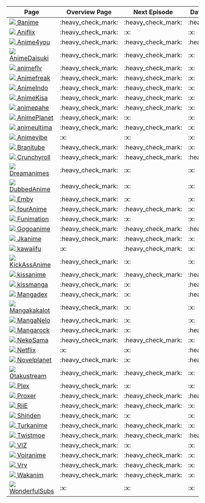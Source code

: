 
  <table>
    <thead>
      <tr>
        <th>Page</th>
        <th>Overview Page</th>
        <th>Next Episode</th>
        <th>Database Support</th>
        <th>Update Check</th>
      </tr>
    </thead>
    <tbody>
      <tr>
              <td><a href="https://9anime.to"><img src="https://www.google.com/s2/favicons?domain=https://9anime.to"> 9anime</a></td>
              <td>:heavy_check_mark:</td>
              <td>:heavy_check_mark:</td>
              <td>:heavy_check_mark:</td>
              <td>:heavy_check_mark:</td>
            </tr><tr>
              <td><a href="https://www1.aniflix.tv"><img src="https://www.google.com/s2/favicons?domain=https://www1.aniflix.tv"> Aniflix</a></td>
              <td>:heavy_check_mark:</td>
              <td>:x:</td>
              <td>:x:</td>
              <td>:x:</td>
            </tr><tr>
              <td><a href="https://www.anime4you.one"><img src="https://www.google.com/s2/favicons?domain=https://www.anime4you.one"> Anime4you</a></td>
              <td>:heavy_check_mark:</td>
              <td>:heavy_check_mark:</td>
              <td>:heavy_check_mark:</td>
              <td>:heavy_check_mark:</td>
            </tr><tr>
              <td><a href="https://animedaisuki.moe"><img src="https://www.google.com/s2/favicons?domain=https://animedaisuki.moe"> AnimeDaisuki</a></td>
              <td>:heavy_check_mark:</td>
              <td>:heavy_check_mark:</td>
              <td>:x:</td>
              <td>:x:</td>
            </tr><tr>
              <td><a href="https://animeflv.net"><img src="https://www.google.com/s2/favicons?domain=https://animeflv.net"> animeflv</a></td>
              <td>:heavy_check_mark:</td>
              <td>:heavy_check_mark:</td>
              <td>:x:</td>
              <td>:heavy_check_mark:</td>
            </tr><tr>
              <td><a href="https://www.animefreak.tv"><img src="https://www.google.com/s2/favicons?domain=https://www.animefreak.tv"> Animefreak</a></td>
              <td>:heavy_check_mark:</td>
              <td>:heavy_check_mark:</td>
              <td>:x:</td>
              <td>:x:</td>
            </tr><tr>
              <td><a href="http://animeindo.moe"><img src="https://www.google.com/s2/favicons?domain=http://animeindo.moe"> AnimeIndo</a></td>
              <td>:heavy_check_mark:</td>
              <td>:heavy_check_mark:</td>
              <td>:x:</td>
              <td>:x:</td>
            </tr><tr>
              <td><a href="https://animekisa.tv"><img src="https://www.google.com/s2/favicons?domain=https://animekisa.tv"> AnimeKisa</a></td>
              <td>:heavy_check_mark:</td>
              <td>:heavy_check_mark:</td>
              <td>:x:</td>
              <td>:x:</td>
            </tr><tr>
              <td><a href="https://animepahe.com"><img src="https://www.google.com/s2/favicons?domain=https://animepahe.com"> animepahe</a></td>
              <td>:heavy_check_mark:</td>
              <td>:heavy_check_mark:</td>
              <td>:x:</td>
              <td>:heavy_check_mark:</td>
            </tr><tr>
              <td><a href="https://www.anime-planet.com"><img src="https://www.google.com/s2/favicons?domain=https://www.anime-planet.com"> AnimePlanet</a></td>
              <td>:heavy_check_mark:</td>
              <td>:x:</td>
              <td>:x:</td>
              <td>:x:</td>
            </tr><tr>
              <td><a href="https://www10.animeultima.eu"><img src="https://www.google.com/s2/favicons?domain=https://www10.animeultima.eu"> animeultima</a></td>
              <td>:heavy_check_mark:</td>
              <td>:heavy_check_mark:</td>
              <td>:x:</td>
              <td>:x:</td>
            </tr><tr>
              <td><a href="https://animevibe.tv"><img src="https://www.google.com/s2/favicons?domain=https://animevibe.tv"> Animevibe</a></td>
              <td>:x:</td>
              <td>:x:</td>
              <td>:x:</td>
              <td>:x:</td>
            </tr><tr>
              <td><a href="https://branitube.org"><img src="https://www.google.com/s2/favicons?domain=https://branitube.org"> Branitube</a></td>
              <td>:heavy_check_mark:</td>
              <td>:heavy_check_mark:</td>
              <td>:x:</td>
              <td>:heavy_check_mark:</td>
            </tr><tr>
              <td><a href="http://www.crunchyroll.com"><img src="https://www.google.com/s2/favicons?domain=http://www.crunchyroll.com"> Crunchyroll</a></td>
              <td>:heavy_check_mark:</td>
              <td>:heavy_check_mark:</td>
              <td>:heavy_check_mark:</td>
              <td>:heavy_check_mark:</td>
            </tr><tr>
              <td><a href="https://dreamanimes.com.br"><img src="https://www.google.com/s2/favicons?domain=https://dreamanimes.com.br"> Dreamanimes</a></td>
              <td>:heavy_check_mark:</td>
              <td>:x:</td>
              <td>:x:</td>
              <td>:x:</td>
            </tr><tr>
              <td><a href="https://ww5.dubbedanime.net"><img src="https://www.google.com/s2/favicons?domain=https://ww5.dubbedanime.net"> DubbedAnime</a></td>
              <td>:heavy_check_mark:</td>
              <td>:x:</td>
              <td>:x:</td>
              <td>:x:</td>
            </tr><tr>
              <td><a href="http://app.emby.media"><img src="https://www.google.com/s2/favicons?domain=http://app.emby.media"> Emby</a></td>
              <td>:heavy_check_mark:</td>
              <td>:x:</td>
              <td>:x:</td>
              <td>:x:</td>
            </tr><tr>
              <td><a href="https://4anime.to"><img src="https://www.google.com/s2/favicons?domain=https://4anime.to"> fourAnime</a></td>
              <td>:heavy_check_mark:</td>
              <td>:heavy_check_mark:</td>
              <td>:x:</td>
              <td>:x:</td>
            </tr><tr>
              <td><a href="https://www.funimation.com"><img src="https://www.google.com/s2/favicons?domain=https://www.funimation.com"> Funimation</a></td>
              <td>:heavy_check_mark:</td>
              <td>:x:</td>
              <td>:x:</td>
              <td>:x:</td>
            </tr><tr>
              <td><a href="https://gogoanimes.co"><img src="https://www.google.com/s2/favicons?domain=https://gogoanimes.co"> Gogoanime</a></td>
              <td>:heavy_check_mark:</td>
              <td>:heavy_check_mark:</td>
              <td>:heavy_check_mark:</td>
              <td>:heavy_check_mark:</td>
            </tr><tr>
              <td><a href="https://jkanime.net/"><img src="https://www.google.com/s2/favicons?domain=https://jkanime.net/"> Jkanime</a></td>
              <td>:heavy_check_mark:</td>
              <td>:heavy_check_mark:</td>
              <td>:x:</td>
              <td>:heavy_check_mark:</td>
            </tr><tr>
              <td><a href="https://kawaiifu.com"><img src="https://www.google.com/s2/favicons?domain=https://kawaiifu.com"> kawaiifu</a></td>
              <td>:x:</td>
              <td>:heavy_check_mark:</td>
              <td>:x:</td>
              <td>:x:</td>
            </tr><tr>
              <td><a href="https://www17.kickassanime.io"><img src="https://www.google.com/s2/favicons?domain=https://www17.kickassanime.io"> KickAssAnime</a></td>
              <td>:heavy_check_mark:</td>
              <td>:x:</td>
              <td>:x:</td>
              <td>:x:</td>
            </tr><tr>
              <td><a href="http://kissanime.ru"><img src="https://www.google.com/s2/favicons?domain=http://kissanime.ru"> kissanime</a></td>
              <td>:heavy_check_mark:</td>
              <td>:heavy_check_mark:</td>
              <td>:heavy_check_mark:</td>
              <td>:heavy_check_mark:</td>
            </tr><tr>
              <td><a href="http://kissmanga.com"><img src="https://www.google.com/s2/favicons?domain=http://kissmanga.com"> kissmanga</a></td>
              <td>:heavy_check_mark:</td>
              <td>:x:</td>
              <td>:heavy_check_mark:</td>
              <td>:heavy_check_mark:</td>
            </tr><tr>
              <td><a href="https://www.mangadex.org"><img src="https://www.google.com/s2/favicons?domain=https://www.mangadex.org"> Mangadex</a></td>
              <td>:heavy_check_mark:</td>
              <td>:x:</td>
              <td>:heavy_check_mark:</td>
              <td>:heavy_check_mark:</td>
            </tr><tr>
              <td><a href="https://mangakakalot.com"><img src="https://www.google.com/s2/favicons?domain=https://mangakakalot.com"> Mangakakalot</a></td>
              <td>:heavy_check_mark:</td>
              <td>:x:</td>
              <td>:x:</td>
              <td>:heavy_check_mark:</td>
            </tr><tr>
              <td><a href="https://manganelo.com"><img src="https://www.google.com/s2/favicons?domain=https://manganelo.com"> MangaNelo</a></td>
              <td>:heavy_check_mark:</td>
              <td>:x:</td>
              <td>:x:</td>
              <td>:heavy_check_mark:</td>
            </tr><tr>
              <td><a href="https://mangarock.com"><img src="https://www.google.com/s2/favicons?domain=https://mangarock.com"> Mangarock</a></td>
              <td>:heavy_check_mark:</td>
              <td>:x:</td>
              <td>:heavy_check_mark:</td>
              <td>:heavy_check_mark:</td>
            </tr><tr>
              <td><a href="https://www.neko-sama.fr"><img src="https://www.google.com/s2/favicons?domain=https://www.neko-sama.fr"> NekoSama</a></td>
              <td>:heavy_check_mark:</td>
              <td>:heavy_check_mark:</td>
              <td>:x:</td>
              <td>:x:</td>
            </tr><tr>
              <td><a href="https://www.netflix.com"><img src="https://www.google.com/s2/favicons?domain=https://www.netflix.com"> Netflix</a></td>
              <td>:x:</td>
              <td>:x:</td>
              <td>:heavy_check_mark:</td>
              <td>:x:</td>
            </tr><tr>
              <td><a href="https://novelplanet.com"><img src="https://www.google.com/s2/favicons?domain=https://novelplanet.com"> Novelplanet</a></td>
              <td>:heavy_check_mark:</td>
              <td>:x:</td>
              <td>:heavy_check_mark:</td>
              <td>:heavy_check_mark:</td>
            </tr><tr>
              <td><a href="https://otakustream.tv"><img src="https://www.google.com/s2/favicons?domain=https://otakustream.tv"> Otakustream</a></td>
              <td>:heavy_check_mark:</td>
              <td>:heavy_check_mark:</td>
              <td>:x:</td>
              <td>:heavy_check_mark:</td>
            </tr><tr>
              <td><a href="http://app.plex.tv"><img src="https://www.google.com/s2/favicons?domain=http://app.plex.tv"> Plex</a></td>
              <td>:heavy_check_mark:</td>
              <td>:x:</td>
              <td>:x:</td>
              <td>:x:</td>
            </tr><tr>
              <td><a href="https://proxer.me"><img src="https://www.google.com/s2/favicons?domain=https://proxer.me"> Proxer</a></td>
              <td>:heavy_check_mark:</td>
              <td>:heavy_check_mark:</td>
              <td>:heavy_check_mark:</td>
              <td>:heavy_check_mark:</td>
            </tr><tr>
              <td><a href="https://www.riie.net"><img src="https://www.google.com/s2/favicons?domain=https://www.riie.net"> RiiE</a></td>
              <td>:heavy_check_mark:</td>
              <td>:heavy_check_mark:</td>
              <td>:x:</td>
              <td>:x:</td>
            </tr><tr>
              <td><a href="https://shinden.pl"><img src="https://www.google.com/s2/favicons?domain=https://shinden.pl"> Shinden</a></td>
              <td>:heavy_check_mark:</td>
              <td>:x:</td>
              <td>:x:</td>
              <td>:x:</td>
            </tr><tr>
              <td><a href="http://www.turkanime.tv"><img src="https://www.google.com/s2/favicons?domain=http://www.turkanime.tv"> Turkanime</a></td>
              <td>:heavy_check_mark:</td>
              <td>:heavy_check_mark:</td>
              <td>:x:</td>
              <td>:heavy_check_mark:</td>
            </tr><tr>
              <td><a href="https://twist.moe"><img src="https://www.google.com/s2/favicons?domain=https://twist.moe"> Twistmoe</a></td>
              <td>:heavy_check_mark:</td>
              <td>:heavy_check_mark:</td>
              <td>:heavy_check_mark:</td>
              <td>:heavy_check_mark:</td>
            </tr><tr>
              <td><a href="https://www.viz.com"><img src="https://www.google.com/s2/favicons?domain=https://www.viz.com"> VIZ</a></td>
              <td>:heavy_check_mark:</td>
              <td>:x:</td>
              <td>:x:</td>
              <td>:heavy_check_mark:</td>
            </tr><tr>
              <td><a href="http://voiranime.com"><img src="https://www.google.com/s2/favicons?domain=http://voiranime.com"> Voiranime</a></td>
              <td>:heavy_check_mark:</td>
              <td>:heavy_check_mark:</td>
              <td>:x:</td>
              <td>:x:</td>
            </tr><tr>
              <td><a href="https://vrv.co"><img src="https://www.google.com/s2/favicons?domain=https://vrv.co"> Vrv</a></td>
              <td>:heavy_check_mark:</td>
              <td>:heavy_check_mark:</td>
              <td>:x:</td>
              <td>:heavy_check_mark:</td>
            </tr><tr>
              <td><a href="https://www.wakanim.tv"><img src="https://www.google.com/s2/favicons?domain=https://www.wakanim.tv"> Wakanim</a></td>
              <td>:heavy_check_mark:</td>
              <td>:heavy_check_mark:</td>
              <td>:x:</td>
              <td>:x:</td>
            </tr><tr>
              <td><a href="https://wonderfulsubs.com"><img src="https://www.google.com/s2/favicons?domain=https://wonderfulsubs.com"> WonderfulSubs</a></td>
              <td>:x:</td>
              <td>:x:</td>
              <td>:x:</td>
              <td>:x:</td>
            </tr>
    </tbody>
  </table>
  